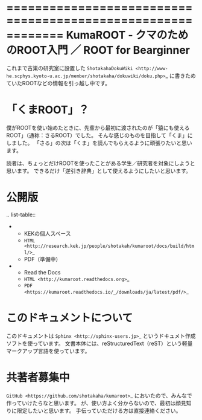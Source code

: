 ============================================================
KumaROOT - クマのためのROOT入門 ／ ROOT for Bearginner
============================================================

これまで古巣の研究室に設置した `ShotakahaDokuWiki <http://www-he.scphys.kyoto-u.ac.jp/member/shotakaha/dokuwiki/doku.php>`_ に書きためていたROOTなどの情報を引っ越し中です。


「くまROOT」？
==================================================

僕がROOTを使い始めたときに、先輩から最初に渡されたのが「猿にも使えるROOT」（通称：さるROOT）でした。
そんな感じのものを目指して「くま」にしました。
「さる」の次は「くま」を読んでもらえるように頑張りたいと思います。

読者は、ちょっとだけROOTを使ったことがある学生／研究者を対象にしようと思います。
できるだけ「逆引き辞典」として使えるようにしたいと思います。

公開版
==================================================

.. list-table::

   * - KEKの個人スペース
     - `HTML <http://research.kek.jp/people/shotakah/kumaroot/docs/build/html/>`_
     - PDF（準備中）
   * - Read the Docs
     - `HTML <http://kumaroot.readthedocs.org>`_
     - `PDF <https://kumaroot.readthedocs.io/_/downloads/ja/latest/pdf/>`_



このドキュメントについて
==================================================

このドキュメントは
`Sphinx <http://sphinx-users.jp>`_ というドキュメト作成ソフトを使っています。
文書本体には、reStructuredText（reST）という軽量マークアップ言語を使っています。


共著者募集中
==================================================

`GitHub <https://github.com/shotakaha/kumaroot>`_ においたので、みんなで作っていけたらなと思います。
が、使い方よく分からないので、最初は顔見知りに限定したいと思います。
手伝っていただける方は直接連絡ください。
